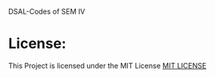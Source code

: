  DSAL-Codes of SEM IV

# License:
This Project is licensed under the MIT License [MIT LICENSE](LICENSE)
